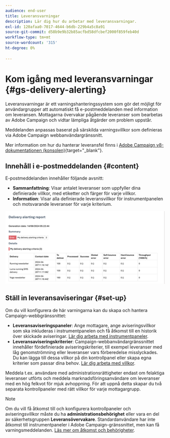 ```yaml
---
audience: end-user
title: Leveransvarningar
description: Lär dig hur du arbetar med leveransvarningar.
exl-id: 120afaa0-7017-4644-b6db-229b4a5c8a91
source-git-commit: d58b9e9b32b85acfbd58dfcbef2000f859feb40d
workflow-type: tm+mt
source-wordcount: '315'
ht-degree: 0%

---
```


# Kom igång med leveransvarningar {#gs-delivery-alerting}

Leveransvarningar är ett varningshanteringssystem som gör det möjligt för användargrupper att automatiskt få e-postmeddelanden med information om leveransen. Mottagarna övervakar pågående leveranser som bearbetas av Adobe Campaign och vidtar lämpliga åtgärder om problem uppstår.

Meddelanden anpassas baserat på särskilda varningsvillkor som definieras via Adobe Campaign webbanvändargränssnitt.

Mer information om hur du hanterar leveransfel finns i [Adobe Campaign v8-dokumentationen (konsolen)](https://experienceleague.adobe.com/sv/docs/campaign/campaign-v8/send/failures/delivery-failures#send){target="_blank"}.

## Innehåll i e-postmeddelanden {#content}

E-postmeddelanden innehåller följande avsnitt:

* **Sammanfattning**: Visar antalet leveranser som uppfyller dina definierade villkor, med etiketter och färger för varje villkor.
* **Information**: Visar alla definierade leveransvillkor för instrumentpanelen och motsvarande leveranser för varje kriterium.

![Beskrivning: I den här skärmbilden visas e-postmeddelandets layout, inklusive sammanfattnings- och informationsavsnitten.](assets/alerting-email.png)

## Ställ in leveransaviseringar {#set-up}

Om du vill konfigurera de här varningarna kan du skapa och hantera Campaign-webbgränssnittet:

* **Leveransaviseringspaneler**: Ange mottagare, ange aviseringsvillkor som ska inkluderas i instrumentpanelen och få åtkomst till en historik över skickade aviseringar. [Lär dig arbeta med instrumentpaneler](../msg/delivery-alerting-dashboards.md).
* **Leveransaviseringskriterier**: Campaign-webbanvändargränssnittet innehåller fördefinierade aviseringskriterier, till exempel leveranser med låg genomströmning eller leveranser vars förberedelse misslyckades. Du kan lägga till dessa villkor på din kontrollpanel eller skapa egna kriterier som passar dina behov. [Lär dig arbeta med villkor](../msg/delivery-alerting-criteria.md).

Meddela t.ex. användare med administrationsrättigheter endast om felaktiga leveranser utförts och meddela marknadsföringsanvändare om leveranser med en hög felkvot för mjuk avhoppning. För att uppnå detta skapar du två separata kontrollpaneler med rätt villkor för varje mottagargrupp.

>[!NOTE]
>
>Om du vill få åtkomst till och konfigurera kontrollpaneler och aviseringsvillkor måste du ha **administrationsbehörighet** eller vara en del av säkerhetsgruppen **Leveransövervakare**. Standardanvändare har inte åtkomst till instrumentpaneler i Adobe Campaign-gränssnittet, men kan få varningsmeddelanden. [Läs mer om åtkomst och behörigheter](../get-started/permissions.md).